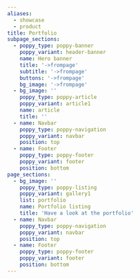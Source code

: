 ```yaml
---
aliases:
  - showcase
  - product
title: Portfolio
subpage_sections:
  - poppy_type: poppy-banner
    poppy_variant: header-banner
    name: Hero banner
    title: '->frompage'
    subtitle: '->frompage'
    buttons: '->frompage'
    bg_image: '->frompage'
  - bg_image: ''
    poppy_type: poppy-article
    poppy_variant: article1
    name: article
    title: ''
  - name: Navbar
    poppy_type: poppy-navigation
    poppy_variant: navbar
    position: top
  - name: Footer
    poppy_type: poppy-footer
    poppy_variant: footer
    position: bottom
page_sections:
  - bg_image: ''
    poppy_type: poppy-listing
    poppy_variant: gallery1
    list: portfolio
    name: Portfolio listing
    title: 'Have a look at the portfolio'
  - name: Navbar
    poppy_type: poppy-navigation
    poppy_variant: navbar
    position: top
  - name: Footer
    poppy_type: poppy-footer
    poppy_variant: footer
    position: bottom
---
```

